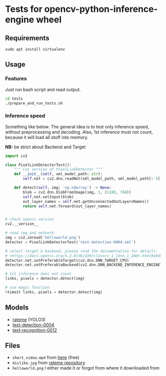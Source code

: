# Tests for opencv-python-inference-engine wheel

## Requirements

`sudo apt install virtualenv`

## Usage

### Features

Just run bash script and read output.

```bash
cd tests
./prepare_and_run_tests.sh
```

### Inference speed

Something like below. The general idea is to test only inference speed, without preprocessing and decoding.
Also, 1st inference must not count, because it will load all stuff into memory.

**NB:** be strict about Backend and Target

```python
import cv2

class PixelLinkDetectorTest():
    """ Cut version of PixelLinkDetector """
    def __init__(self, xml_model_path: str):
        self.net = cv2.dnn.readNet(xml_model_path, xml_model_path[:-3] + 'bin')

    def detect(self, img: 'np.ndarray') -> None:
        blob = cv2.dnn.blobFromImage(img, 1, (1280, 768))
        self.net.setInput(blob)
        out_layer_names = self.net.getUnconnectedOutLayersNames()
        return self.net.forward(out_layer_names)


# check opencv version
cv2.__version__

# read img and network
img = cv2.imread('helloworld.png')
detector = PixelLinkDetectorTest('text-detection-0004.xml')

# select target & backend, please read the documentation for details:
# <https://docs.opencv.org/4.2.0/db/d30/classcv_1_1dnn_1_1Net.html#a9dddbefbc7f3defbe3eeb5dc3d3483f4>
detector.net.setPreferableTarget(cv2.dnn.DNN_TARGET_CPU)
detector.net.setPreferableBackend(cv2.dnn.DNN_BACKEND_INFERENCE_ENGINE)

# 1st inference does not count
links, pixels = detector.detect(img)

# use magic function
%timeit links, pixels = detector.detect(img)
```


## Models

+ [rateme](https://github.com/banderlog/rateme) (YOLO3)
+ [text-detection-0004](https://github.com/opencv/open_model_zoo/blob/master/models/intel/text-detection-0004/description/text-detection-0004.md)
+ [text-recognition-0012](https://github.com/opencv/open_model_zoo/blob/master/models/intel/text-recognition-0012/description/text-recognition-0012.md)

## Files

+ `short_video.mp4` from [here](https://www.pexels.com/video/a-cattails-fluff-floats-in-air-2156021/)  (free)
+ `dislike.jpg` from [rateme repository](https://github.com/heyml/rateme/tree/master/test_imgs)
+ `helloworld.png` I either made it or forgot from where it downloaded from
